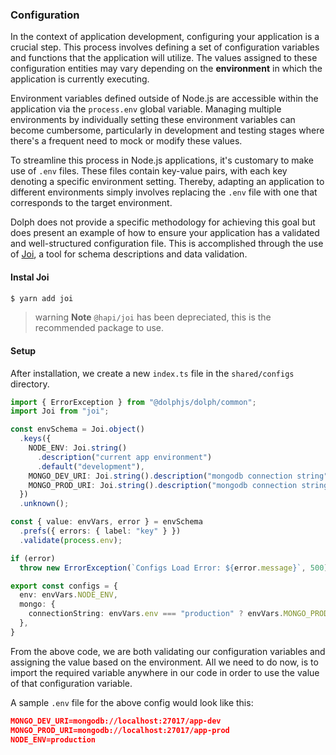 ### Configuration

In the context of application development, configuring your application is a crucial step. This process involves defining a set of configuration variables and functions that the application will utilize. The values assigned to these configuration entities may vary depending on the **environment** in which the application is currently executing.

Environment variables defined outside of Node.js are accessible within the application via the `process.env` global variable. Managing multiple environments by individually setting these environment variables can become cumbersome, particularly in development and testing stages where there's a frequent need to mock or modify these values.

To streamline this process in Node.js applications, it's customary to make use of `.env` files. These files contain key-value pairs, with each key denoting a specific environment setting. Thereby, adapting an application to different environments simply involves replacing the `.env` file with one that corresponds to the target environment.

Dolph does not provide a specific methodology for achieving this goal but does present an example of how to ensure your application has a validated and well-structured configuration file. This is accomplished through the use of [Joi](https://github.com/hapijs/joi), a tool for schema descriptions and data validation.

#### Instal Joi

```bash
$ yarn add joi 
```

> warning **Note** `@hapi/joi` has been depreciated, this is the recommended package to use.

#### Setup

After installation, we create a new `index.ts` file in the `shared/configs` directory.

```typescript
import { ErrorException } from "@dolphjs/dolph/common";
import Joi from "joi";

const envSchema = Joi.object()
  .keys({
    NODE_ENV: Joi.string()
      .description("current app environment")
      .default("development"),
    MONGO_DEV_URI: Joi.string().description("mongodb connection string").required(),
    MONGO_PROD_URI: Joi.string().description("mongodb connection string").required(),
  })
  .unknown();

const { value: envVars, error } = envSchema
  .prefs({ errors: { label: "key" } })
  .validate(process.env);

if (error)
  throw new ErrorException(`Configs Load Error: ${error.message}`, 500);

export const configs = {
  env: envVars.NODE_ENV,
  mongo: {
    connectionString: envVars.env === "production" ? envVars.MONGO_PROD_URI : envVars.MONGO_DEV_URI,
  },
}
```

From the above code, we are both validating our configuration variables and assigning the value based on the environment. All we need to do now, is to import the required variable anywhere in our code in order to use the value of that configuration variable.

A sample `.env` file for the above config would look like this:

```json
MONGO_DEV_URI=mongodb://localhost:27017/app-dev
MONGO_PROD_URI=mongodb://localhost:27017/app-prod
NODE_ENV=production
```